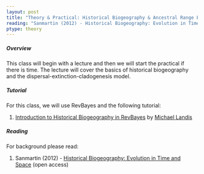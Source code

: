 ```yaml
---
layout: post
title: "Theory & Practical: Historical Biogeography & Ancestral Range Estimation"
reading: "Sanmartin (2012) - Historical Biogeography: Evolution in Time and Space"
ptype: theory
---
```


##### Overview

This class will begin with a lecture and then we will start the practical if there is time. The lecture will
cover the basics of historical biogeography and the dispersal-extinction-cladogenesis model.

##### Tutorial

For this class, we will use RevBayes and the following tutorial:

1. [Introduction to Historical Biogeography in RevBayes](https://revbayes.github.io/revbayes-site/tutorials/biogeo/biogeo_intro) by [Michael Landis](http://mlandis.github.io/)

 
##### Reading

For background please read:

1. Sanmartin (2012) - [Historical Biogeography: Evolution in Time and Space](https://link.springer.com/article/10.1007%2Fs12052-012-0421-2) (open access)


